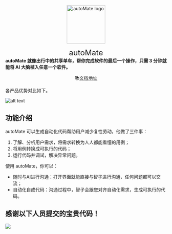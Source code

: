 <div align="center">

<a ><img src="./resource/logo.png" width="120" height="120" alt="autoMate logo"></a>

<div style="font-size:24px;">autoMate</div>

</div>
<b>autoMate 就像出行中的共享单车，帮你完成软件的最后一个操作，只需 3 分钟就能将 AI 大脑植入任意一个软件。</b>

<div align="center">


📚[文档地址](https://s0soyusc93k.feishu.cn/wiki/JhhIwAUXJiBHG9kmt3YcXisWnec?from=from_copylink)

</div>
各产品优势对比如下。

![alt text](./resource/diff.png)

## 功能介绍

autoMate 可以生成自动化代码帮助用户减少复性劳动，他做了三件事：

1. 了解、分析用户需求，将需求转换为人人都能看懂的用例；
2. 将用例转换成可执行的代码；
3. 运行代码并调试，解决异常问题。

使用 autoMate，你可以：

- 随时与AI进行沟通：打开界面就能直接与智子进行沟通，任何问题都可以交流；
- 自动化自成代码：沟通过程中，智子会跟您对齐自动化需求，生成可执行的代码。


## 感谢以下人员提交的宝贵代码！

<a href="https://github.com/yuruotong1/autoMate/graphs/contributors">
  <img src="https://contrib.rocks/image?repo=yuruotong1/autoMate" />
</a>